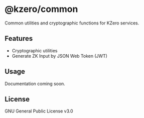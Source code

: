 # @kzero/common

Common utilities and cryptographic functions for KZero services.

## Features

- Cryptographic utilities
- Generate ZK Input by JSON Web Token (JWT)

## Usage

Documentation coming soon.

## License

GNU General Public License v3.0
